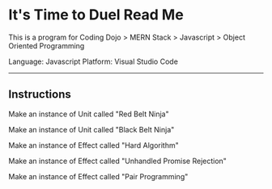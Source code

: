 # It's Time to Duel Read Me

This is a program for Coding Dojo > MERN Stack > Javascript > Object Oriented Programming

Language: Javascript
Platform: Visual Studio Code

-----------------

## Instructions

Make an instance of Unit called "Red Belt Ninja"

Make an instance of Unit called "Black Belt Ninja"

Make an instance of Effect called "Hard Algorithm"

Make an instance of Effect called "Unhandled Promise Rejection"

Make an instance of Effect called "Pair Programming"